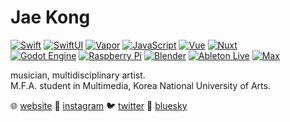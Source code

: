 # Jae Kong

<a href="https://github.com/swiftlang/swift" target="_blank"><img alt="Swift" src ="https://img.shields.io/badge/Swift-F05138.svg?&style=flat-square&logo=swift&logoColor=white"/></a> <a href="https://developer.apple.com/kr/xcode/swiftui/" target="_blank"><img alt="SwiftUI" src ="https://img.shields.io/badge/SwiftUI-3B05FF.svg?&style=flat-square&logo=swift&logoColor=white"/></a> <a href="https://github.com/vapor/vapor" target="_blank"><img alt="Vapor" src ="https://img.shields.io/badge/Vapor-0D0D0D.svg?&style=flat-square&logo=vapor&logoColor=white"/></a>
<a style="cursor: default;" href="#"><img alt="JavaScript" src ="https://img.shields.io/badge/JavaScript-F7DF1E.svg?&style=flat-square&logo=javascript&logoColor=black"/></a> <a href="https://vuejs.org" target="_blank"><img alt="Vue" src ="https://img.shields.io/badge/Vue-4FC08D.svg?&style=flat-square&logo=vuedotjs&logoColor=white"/></a> <a href="https://nuxt.com" target="_blank"><img alt="Nuxt" src ="https://img.shields.io/badge/Nuxt-00DC82.svg?&style=flat-square&logo=nuxtdotjs&logoColor=white"/></a>  
<a href="https://github.com/godotengine/godot" target="_blank"><img alt="Godot Engine" src ="https://img.shields.io/badge/Godot%20Engine-478CBF.svg?&style=flat-square&logo=godot-engine&logoColor=white"/></a> <a href="https://www.raspberrypi.com" target="_blank"><img alt="Raspberry Pi" src ="https://img.shields.io/badge/Raspberry%20Pi-A22846.svg?&style=flat-square&logo=raspberrypi&logoColor=white"/></a> <a href="https://www.blender.org" target="_blank"><img alt="Blender" src ="https://img.shields.io/badge/Blender-F5792A.svg?&style=flat-square&logo=blender&logoColor=white"/></a> <a href="https://www.ableton.com" target="_blank"><img alt="Ableton Live" src ="https://img.shields.io/badge/Ableton%20Live-000000.svg?&style=flat-square&logo=abletonlive&logoColor=white"/></a> <a href="https://cycling74.com" target="_blank"><img alt="Max" src ="https://img.shields.io/badge/Max-525252.svg?&style=flat-square&logo=max&logoColor=white"/></a> <!--<img alt="TouchDesigner" src ="https://img.shields.io/badge/TouchDesigner-868E69.svg?&style=flat-square&logo=touchdesigner&logoColor=white"/>-->

musician, multidisciplinary artist.  
M.F.A. student in Multimedia, Korea National University of Arts.

🌐 [website](https://jtoda.one)
🌄 [instagram](https://www.instagram.com/jtodaone/)
🐦 [twitter](https://twitter.com/jtodaone)
🦋 [bluesky](https://bsky.app/profile/jaekong.bsky.social)
